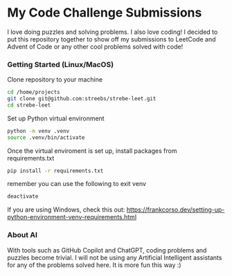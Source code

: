 # My Code Challenge Submissions

I love doing puzzles and solving problems. I also love coding! I decided to put this repository together to show off my submissions to LeetCode and Advent of Code or any other cool problems solved with code!

### Getting Started (Linux/MacOS)
Clone repository to your machine
```sh
cd /home/projects
git clone git@github.com:streebs/strebe-leet.git
cd strebe-leet
```

Set up Python virtual environment 
```sh
python -m venv .venv
source .venv/bin/activate
```

Once the virtual enviroment is set up, install packages from requirements.txt
```sh
pip install -r requirements.txt
```

remember you can use the following to exit venv
```sh
deactivate
```

If you are using Windows, check this out: https://frankcorso.dev/setting-up-python-environment-venv-requirements.html

### About AI

With tools such as GitHub Copilot and ChatGPT, coding problems and puzzles become trivial. I will not be using any Artificial Intelligent assistants for any of the problems solved here. It is more fun this way :)